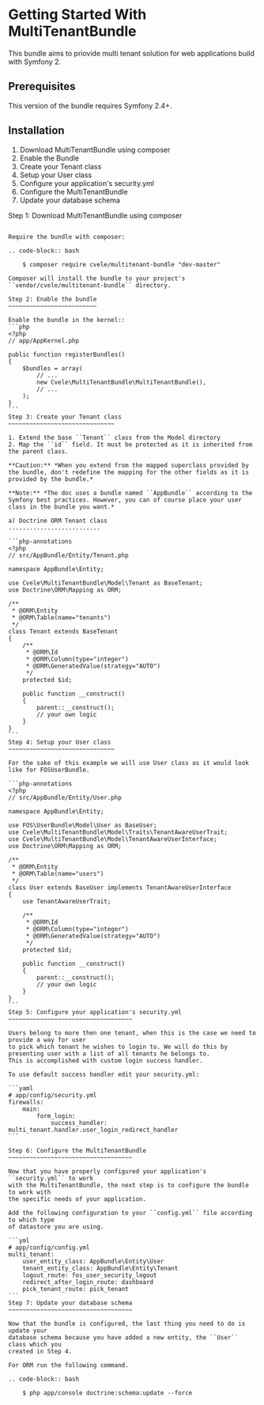 Getting Started With MultiTenantBundle
===============================

This bundle aims to priovide multi tenant solution for web applications build with Symfony 2.

Prerequisites
-------------

This version of the bundle requires Symfony 2.4+.

Installation
------------

1. Download MultiTenantBundle using composer
2. Enable the Bundle
3. Create your Tenant class
4. Setup your User class
5. Configure your application's security.yml
6. Configure the MultiTenantBundle
7. Update your database schema

Step 1: Download MultiTenantBundle using composer
~~~~~~~~~~~~~~~~~~~~~~~~~~~~~~~~~~~~~~~~~~~~~

Require the bundle with composer:

.. code-block:: bash

    $ composer require cvele/multitenant-bundle "dev-master"

Composer will install the bundle to your project's ``vendor/cvele/multitenant-bundle`` directory.

Step 2: Enable the bundle
~~~~~~~~~~~~~~~~~~~~~~~~~

Enable the bundle in the kernel::
```php
<?php
// app/AppKernel.php

public function registerBundles()
{
    $bundles = array(
        // ...
        new Cvele\MultiTenantBundle\MultiTenantBundle(),
        // ...
    );
}
```
Step 3: Create your Tenant class
~~~~~~~~~~~~~~~~~~~~~~~~~~~~~~

1. Extend the base ``Tenant`` class from the Model directory
2. Map the ``id`` field. It must be protected as it is inherited from the parent class.

**Caution:** *When you extend from the mapped superclass provided by the bundle, don't redefine the mapping for the other fields as it is provided by the bundle.*

**Note:** *The doc uses a bundle named ``AppBundle`` according to the Symfony best practices. However, you can of course place your user class in the bundle you want.*

a) Doctrine ORM Tenant class
..........................

```php-annotations
<?php
// src/AppBundle/Entity/Tenant.php

namespace AppBundle\Entity;

use Cvele\MultiTenantBundle\Model\Tenant as BaseTenant;
use Doctrine\ORM\Mapping as ORM;

/**
 * @ORM\Entity
 * @ORM\Table(name="tenants")
 */
class Tenant extends BaseTenant
{
    /**
     * @ORM\Id
     * @ORM\Column(type="integer")
     * @ORM\GeneratedValue(strategy="AUTO")
     */
    protected $id;

    public function __construct()
    {
        parent::__construct();
        // your own logic
    }
}
```
Step 4: Setup your User class
~~~~~~~~~~~~~~~~~~~~~~~~~~~~~~

For the sake of this example we will use User class as it would look like for FOSUserBundle.

```php-annotations
<?php
// src/AppBundle/Entity/User.php

namespace AppBundle\Entity;

use FOS\UserBundle\Model\User as BaseUser;
use Cvele\MultiTenantBundle\Model\Traits\TenantAwareUserTrait;
use Cvele\MultiTenantBundle\Model\TenantAwareUserInterface;
use Doctrine\ORM\Mapping as ORM;

/**
 * @ORM\Entity
 * @ORM\Table(name="users")
 */
class User extends BaseUser implements TenantAwareUserInterface
{
    use TenantAwareUserTrait;

    /**
     * @ORM\Id
     * @ORM\Column(type="integer")
     * @ORM\GeneratedValue(strategy="AUTO")
     */
    protected $id;

    public function __construct()
    {
        parent::__construct();
        // your own logic
    }
}
```
Step 5: Configure your application's security.yml
~~~~~~~~~~~~~~~~~~~~~~~~~~~~~~~~~~~

Users belong to more then one tenant, when this is the case we need to provide a way for user
to pick which tenant he wishes to login to. We will do this by presenting user with a list of all tenants he belongs to.
This is accomplished with custom login success handler.

To use default success handler edit your security.yml:

```yaml
# app/config/security.yml
firewalls:
    main:
        form_login:
            success_handler: multi_tenant.handler.user_login_redirect_handler
```

Step 6: Configure the MultiTenantBundle
~~~~~~~~~~~~~~~~~~~~~~~~~~~~~~~~~~~

Now that you have properly configured your application's ``security.yml`` to work
with the MultiTenantBundle, the next step is to configure the bundle to work with
the specific needs of your application.

Add the following configuration to your ``config.yml`` file according to which type
of datastore you are using.

```yml
# app/config/config.yml
multi_tenant:
    user_entity_class: AppBundle\Entity\User
    tenant_entity_class: AppBundle\Entity\Tenant
    logout_route: fos_user_security_logout
    redirect_after_login_route: dashboard
    pick_tenant_route: pick_tenant
```
Step 7: Update your database schema
~~~~~~~~~~~~~~~~~~~~~~~~~~~~~~~~~~~

Now that the bundle is configured, the last thing you need to do is update your
database schema because you have added a new entity, the ``User`` class which you
created in Step 4.

For ORM run the following command.

.. code-block:: bash

    $ php app/console doctrine:schema:update --force
